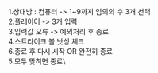 

1.상대방 : 컴퓨터 -> 1~9까지 임의의 수 3개 선택\
2.플레이어 -> 3개 입력\
3.입력값 오류 -> 예외처리 후 종료\
4.스트라이크 볼 낫싱 체크\
6.종료 후 다시 시작 OR 완전히 종료\
5.모두 맞히면 종료\

